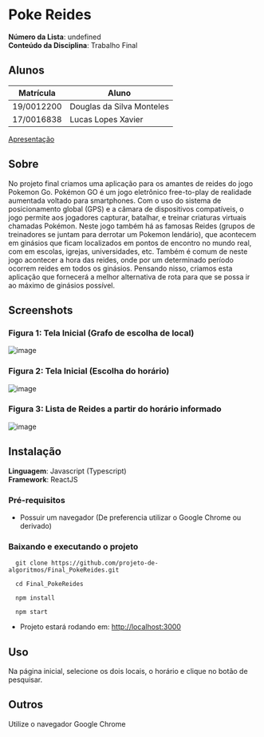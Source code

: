 # Poke Reides

**Número da Lista**: undefined<br>
**Conteúdo da Disciplina**: Trabalho Final<br>

## Alunos
|Matrícula | Aluno |
| -- | -- |
| 19/0012200  | Douglas da Silva Monteles |
| 17/0016838  |  Lucas Lopes Xavier |

[Apresentação](https://github.com/projeto-de-algoritmos/Final_PokeReides/blob/main/aPRESENTACAO_tf.mp4)

## Sobre 
No projeto final criamos uma aplicação para os amantes de reides do jogo Pokemon Go. Pokémon GO é um jogo eletrônico free-to-play de realidade aumentada voltado para smartphones. Com o uso do sistema de posicionamento global (GPS) e a câmara de dispositivos compatíveis, o jogo permite aos jogadores capturar, batalhar, e treinar criaturas virtuais chamadas Pokémon. Neste jogo também há as famosas Reides (grupos de treinadores se juntam para derrotar um Pokemon lendário), que acontecem em ginásios que ficam localizados em pontos de encontro no mundo real, com em escolas, igrejas, universidades, etc. Também é comum de neste jogo acontecer a hora das reides, onde por um determinado período ocorrem reides em todos os ginásios. Pensando nisso, criamos esta aplicação que fornecerá a melhor alternativa de rota para que se possa ir ao máximo de ginásios possível.

## Screenshots

### Figura 1: Tela Inicial (Grafo de escolha de local)

![image](https://user-images.githubusercontent.com/54580766/190169057-588059fa-c07a-4d1e-85b9-51ab1a71e355.png)

### Figura 2: Tela Inicial (Escolha do horário)

![image](https://user-images.githubusercontent.com/54580766/190169188-676ee3c8-dbbc-406f-b6a5-d592d0d48af9.png)

### Figura 3: Lista de Reides a partir do horário informado

![image](https://user-images.githubusercontent.com/54580766/190169293-c32701fe-fd52-4f6f-9a2c-caaf7e7bc0c5.png)

## Instalação 
**Linguagem**: Javascript (Typescript)<br>
**Framework**: ReactJS<br>

### Pré-requisitos
- Possuir um navegador (De preferencia utilizar o Google Chrome ou derivado)

### Baixando e executando o projeto

  ```
    git clone https://github.com/projeto-de-algoritmos/Final_PokeReides.git

    cd Final_PokeReides

    npm install
    
    npm start
  ```
  
 - Projeto estará rodando em: <http://localhost:3000> 

## Uso 
Na página inicial, selecione os dois locais, o horário e clique no botão de pesquisar.

## Outros 
Utilize o navegador Google Chrome
